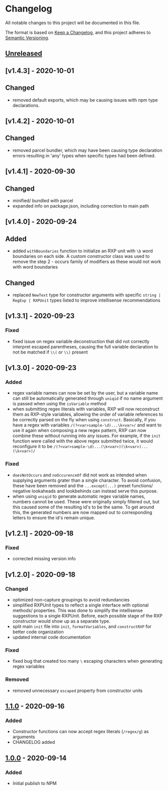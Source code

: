 # Changelog

All notable changes to this project will be documented in this file.

The format is based on [Keep a Changelog](https://keepachangelog.com/en/1.0.0/),
and this project adheres to [Semantic Versioning](https://semver.org/spec/v2.0.0.html).

## [Unreleased]

## [v1.4.3] - 2020-10-01

## Changed

- removed default exports, which may be causing issues with npm type declarations.

## [v1.4.2] - 2020-10-01

## Changed

- removed parcel bundler, which may have been causing type declaration errors resulting in 'any' types when specific types had been defined.

## [v1.4.1] - 2020-09-30

## Changed

- minified/ bundled with parcel
- expanded info on package.json, including correction to main path

## [v1.4.0] - 2020-09-24

## Added

- added `withBoundaries` function to initialize an RXP unit with `\b` word boundaries on each side. A custom constructor class was used to remove the step 2 - occurs family of modifiers as these would not work with word boundaries

## Changed

- replaced `NewText` type for constructor arguments with specific `string | RegExp | RXPUnit` types listed to improve intellisense recommendations

## [v1.3.1] - 2020-09-23

### Fixed

- fixed issue on regex variable deconstruction that did not correctly interpret escaped parentheses, causing the full variable declaration to not be matched if `\\(` or `\\)` present

## [v1.3.0] - 2020-09-23

### Added

- regex variable names can now be set by the user, but a variable name can still be automatically generated through `uniqid` if no name argument is passed when using the `isVariable` method
- when submitting regex literals with variables, RXP will now reconstruct them as RXP-style variables, allowing the order of variable references to be correctly parsed on the fly when using `construct`. Basically, if you have a regex with variables `/(?<var>sample-\d)...\k<var>/` and want to use it again when composing a new regex pattern, RXP can now combine these without running into any issues. For example, if the `init` function were called with the above regex submitted twice, it would reconfigure it to be `/(?<var>sample-\d)...(\k<var>)(\k<var>)...(\k<var>)/`

### Fixed

- `doesNotOccurs` and `noOccurenceOf` did not work as intended when supplying arguments grater than a single character. To avoid confusion, these have been removed and the `...except(...)` preset functions/ negative lookaheads and lookbehinds can instead serve this purpose.
- when using `uniqid` to generate automatic regex variable names, numbers cannot be used. These were originally simply filtered out, but this caused some of the resulting id's to be the same. To get around this, the generated numbers are now mapped out to corresponding letters to ensure the id's remain unique.

## [v1.2.1] - 2020-09-18

### Fixed

- corrected missing version info

## [v1.2.0] - 2020-09-18

### Changed

- optimized non-capture groupings to avoid redundancies
- simplified RXPUnit types to reflect a single interface with optional methods/ properties. This was done to simplify the intellisense suggestions to a single RXPUnit. Before, each possible stage of the RXP constructor would show up as a separate type.
- split main `init` file into `init`, `formatVariables`, and `constructRXP` for better code organization
- updated internal code documentation

### Fixed

- fixed bug that created too many `\` escaping characters when generating regex variables

### Removed

- removed unnecessary `escaped` property from constructor units

## [1.1.0] - 2020-09-16

### Added

- Constructor functions can now accept regex literals (`/regex/g`) as arguments
- CHANGELOG added

## [1.0.0] - 2020-09-14

### Added

- Initial publish to NPM

[unreleased]: https://github.com/jt-rose/rxp/compare/v1.4.3...HEAD
[1.4.3]: https://github.com/jt-rose/rxp/compare/v1.4.2...v1.4.3
[1.4.2]: https://github.com/jt-rose/rxp/compare/v1.4.1...v1.4.2
[1.4.1]: https://github.com/jt-rose/rxp/compare/v1.4.0...v1.4.1
[1.4.0]: https://github.com/jt-rose/rxp/compare/v1.3.1...v1.4.0
[1.3.1]: https://github.com/jt-rose/rxp/compare/v1.3.0...v1.3.1
[1.3.0]: https://github.com/jt-rose/rxp/compare/v1.2.1...v1.3.0
[1.2.1]: https://github.com/jt-rose/rxp/compare/v1.2.0...v1.2.1
[1.2.0]: https://github.com/jt-rose/rxp/compare/v1.1.0...v1.2.0
[1.1.0]: https://github.com/jt-rose/rxp/compare/v1.0.0...v1.1.0
[1.0.0]: https://github.com/jt-rose/rxp/releases/tag/v1
